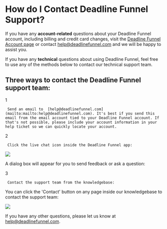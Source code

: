 # How do I Contact Deadline Funnel Support?

If you have any **account-related** questions about your Deadline Funnel account, including billing and credit card changes, visit the [Deadline Funnel Account page](http://documentation.deadlinefunnel.com/article/232-how-do-i-%20manage-my-deadline-funnel-billing-account) or contact [help@deadlinefunnel.com](mailto:mailto:help@deadlinefunnel.com) and we will be happy to assist you.

If you have any **technical** questions about using Deadline Funnel, feel free to use any of the methods below to contact our technical support team.

## Three ways to contact the Deadline Funnel support team:

1

```text
 Send an email to  [help@deadlinefunnel.com](mailto:mailto:help@deadlinefunnel.com). It's best if you send this email from the email account tied to your Deadline Funnel account. If that's not possible, please include your account information in your help ticket so we can quickly locate your account. 
```

2

```text
 Click the live chat icon inside the Deadline Funnel app: 
```

![](https://d33v4339jhl8k0.cloudfront.net/docs/assets/53974d6ce4b0c76107b109d1/images/5e2eea6a04286364bc946e28/file-%20EWIGLFjXBf.png)

A dialog box will appear for you to send feedback or ask a question:

3

```text
 Contact the support team from the knowledgebase: 
```

You can click the 'Contact' button on any page inside our knowledgebase to contact the support team:

![](https://d33v4339jhl8k0.cloudfront.net/docs/assets/53974d6ce4b0c76107b109d1/images/570d224ec697911a6f03852e/file-%20vdLv9BAqDE.png)

If you have any other questions, please let us know at [help@deadlinefunnel.com](mailto:mailto:help@deadlinefunnel.com).

